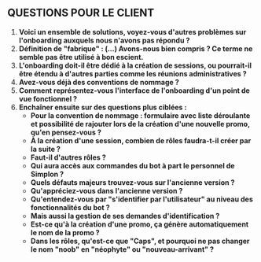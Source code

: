 ## QUESTIONS POUR LE CLIENT

1. **Voici un ensemble de solutions, voyez-vous d'autres problèmes sur l'onboarding auxquels nous n'avons pas répondu ?**
2. **Définition de "fabrique" : (...) Avons-nous bien compris ? Ce terme ne semble pas être utilisé à bon escient.**
3. **L'onboarding doit-il être dédié à la création de sessions, ou pourrait-il être étendu à d'autres parties comme les réunions administratives ?**
4. **Avez-vous déjà des conventions de nommage ?**
5. **Comment représentez-vous l'interface de l'onboarding d'un point de vue fonctionnel ?**
6. **Enchaîner ensuite sur des questions plus ciblées :**
   - **Pour la convention de nommage : formulaire avec liste déroulante et possibilité de rajouter lors de la création d'une nouvelle promo, qu'en pensez-vous ?**
   - **À la création d'une session, combien de rôles faudra-t-il créer par la suite ?**
   - **Faut-il d'autres rôles ?**
   - **Qui aura accès aux commandes du bot à part le personnel de Simplon ?**
   - **Quels défauts majeurs trouvez-vous sur l'ancienne version ?**
   - **Qu'appréciez-vous dans l'ancienne version ?**
   - **Qu'entendez-vous par "s'identifier par l'utilisateur" au niveau des fonctionnalités du bot ?**
   - **Mais aussi la gestion de ses demandes d'identification ?**
   - **Est-ce qu'à la création d'une promo, ça génère automatiquement le nom de la promo ?**
   - **Dans les rôles, qu'est-ce que "Caps", et pourquoi ne pas changer le nom "noob" en "néophyte" ou "nouveau-arrivant" ?**